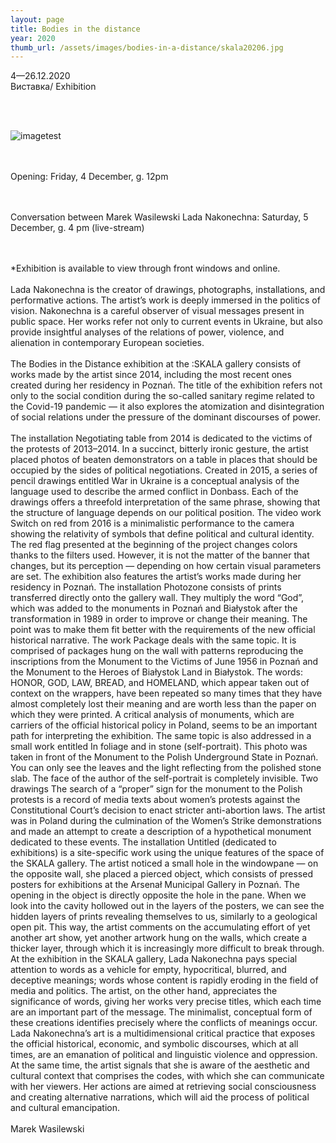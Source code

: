 ```yaml
---
layout: page
title: Bodies in the distance
year: 2020
thumb_url: /assets/images/bodies-in-a-distance/skala20206.jpg
---
```


4—26.12.2020 <br>
Виставка/ Exhibition

<br>
<br>

![imagetest]({{site.baseurl}}/assets/images/bodies-in-a-distance/skala20206.jpg)

<br><br>
Opening: Friday, 4 December, g. 12pm 

<br><br>
Conversation between Marek Wasilewski Lada Nakonechna: Saturday, 5 December, g. 4 pm (live-stream)

<br><br>
*Exhibition is available to view through front windows and online.
<br><br>
Lada Nakonechna is the creator of drawings, photographs, installations, and performative actions. The artist’s work is deeply immersed in the politics of vision. Nakonechna is a careful observer of visual messages present in public space. Her works refer not only to current events in Ukraine, but also provide insightful analyses of the relations of power, violence, and alienation in contemporary European societies.
<br><br>
The Bodies in the Distance exhibition at the :SKALA gallery consists of works made by the artist since 2014, including the most recent ones created during her residency in Poznań. The title of the exhibition refers not only to the social condition during the so-called sanitary regime related to the Covid-19 pandemic — it also explores the atomization and disintegration of social relations under the pressure of the dominant discourses of power.
<br><br>
The installation Negotiating table from 2014 is dedicated to the victims of the protests of 2013–2014. In a succinct, bitterly ironic gesture, the artist placed photos of beaten demonstrators on a table in places that should be occupied by the sides of political negotiations. Created in 2015, a series of pencil drawings entitled War in Ukraine is a conceptual analysis of the language used to describe the armed conflict in Donbass. Each of the drawings offers a threefold interpretation of the same phrase, showing that the structure of language depends on our political position. The video work Switch on red from 2016 is a minimalistic performance to the camera showing the relativity of symbols that define political and cultural identity. The red flag presented at the beginning of the project changes colors thanks to the filters used. However, it is not the matter of the banner that changes, but its perception — depending on how certain visual parameters are set.
The exhibition also features the artist’s works made during her residency in Poznań. The installation  Photozone consists of prints transferred directly onto the gallery wall. They multiply the word “God”, which was added to the monuments in Poznań and Białystok after the transformation in 1989 in order to improve or change their meaning. The point was to make them fit better with the requirements of the new official historical narrative. The work Package deals with the same topic. It is comprised of packages hung on the wall with patterns reproducing the inscriptions from the Monument to the Victims of June 1956 in Poznań and the Monument to the Heroes of Białystok Land in Białystok. The words: HONOR, GOD, LAW, BREAD, and HOMELAND, which appear taken out of context on the wrappers, have been repeated so many times that they have almost completely lost their meaning and are worth less than the paper on which they were printed. A critical analysis of monuments, which are carriers of the official historical policy in Poland, seems to be an important path for interpreting the exhibition. The same topic is also addressed in a small work entitled In foliage and in stone (self-portrait). This photo was taken in front of the Monument to the Polish Underground State in Poznań. You can only see the leaves and the light reflecting from the polished stone slab. The face of the author of the self-portrait is completely invisible. Two drawings The search of a “proper” sign for the monument to the Polish protests is a record of media texts about women’s protests against the Constitutional Court’s decision to enact stricter anti-abortion laws. The artist was in Poland during the culmination of the Women’s Strike demonstrations and made an attempt to create a description of a hypothetical monument dedicated to these events. The installation Untitled (dedicated to exhibitions) is a site-specific work using the unique features of the space of the SKALA gallery. The artist noticed a small hole in the windowpane — on the opposite wall, she placed a pierced object, which consists of pressed posters for exhibitions at the Arsenał Municipal Gallery in Poznań. The opening in the object is directly opposite the hole in the pane. When we look into the cavity hollowed out in the layers of the posters, we can see the hidden layers of prints revealing themselves to us, similarly to a geological open pit. This way, the artist comments on the accumulating effort of yet another art show, yet another artwork hung on the walls, which create a thicker layer, through which it is increasingly more difficult to break through.
At the exhibition in the SKALA gallery, Lada Nakonechna pays special attention to words as a vehicle for empty, hypocritical, blurred, and deceptive meanings; words whose content is rapidly eroding in the field of media and politics. The artist, on the other hand, appreciates the significance of words, giving her works very precise titles, which each time are an important part of the message.
The minimalist, conceptual form of these creations identifies precisely where the conflicts of meanings occur. Lada Nakonechna’s art is a multidimensional critical practice that exposes the official historical, economic, and symbolic discourses, which at all times, are an emanation of political and linguistic violence and oppression.
At the same time, the artist signals that she is aware of the aesthetic and cultural context that comprises the codes, with which she can communicate with her viewers. Her actions are aimed at retrieving social consciousness and creating alternative narrations, which will aid the process of political and cultural emancipation.
<br><br>
Marek Wasilewski